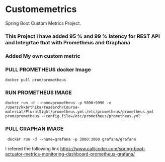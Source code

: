 # Customemetrics
Spring Boot Custom Metrics Project.
### This Project i have added 95 % and 99 % latency for REST API and Integrtae that with Prometheus and Graphana 
### Added My own custom metric

### PULL PROMETHEUS docker Image

`docker pull prom/prometheus`
### RUN PROMETHEUS IMAGE 

`docker run -d --name=prometheus -p 9090:9090 -v /Users/kkarthika/research/Course-material/PluralSight/prometheus.yml:/etc/prometheus/prometheus.yml prom/prometheus --config.file=/etc/prometheus/prometheus.yml`

### PULL GRAPHAN IMAGE

` docker run -d --name=grafana -p 3000:3000 grafana/grafana`

I refered the following link https://www.callicoder.com/spring-boot-actuator-metrics-monitoring-dashboard-prometheus-grafana/

